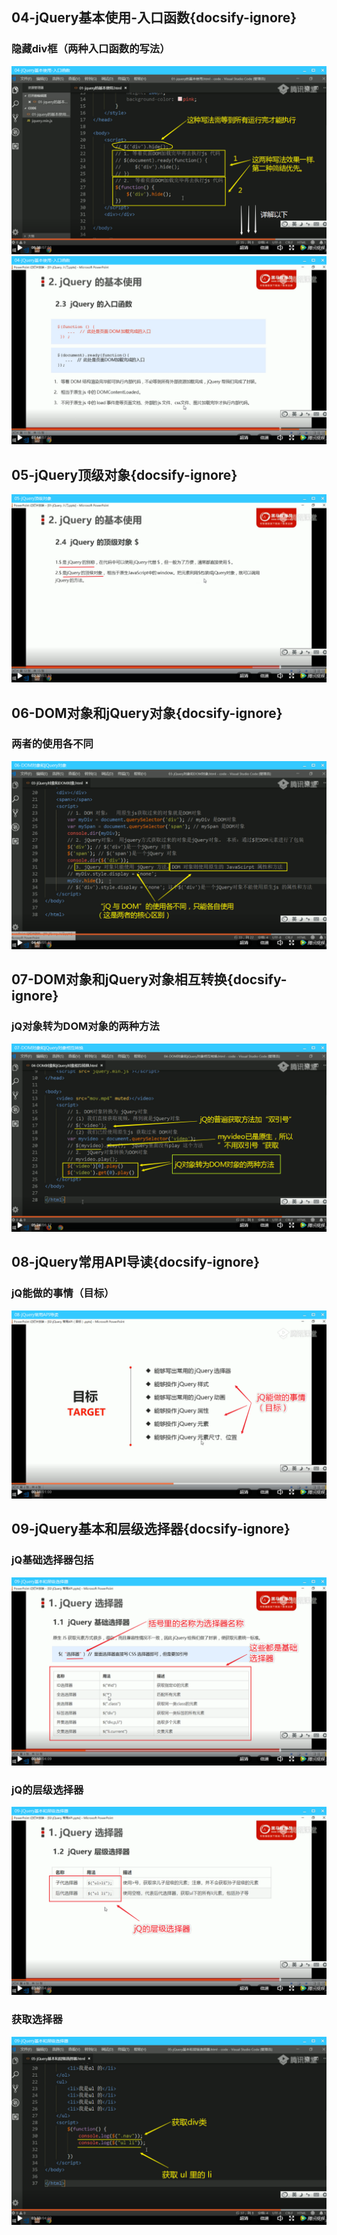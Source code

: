 ## 04-jQuery基本使用-入口函数{docsify-ignore}
### 隐藏div框（两种入口函数的写法）
![](https://raw.githubusercontent.com/cshgjy/images/master/other/20190807155732.png)
![](https://raw.githubusercontent.com/cshgjy/images/master/other/20190807155823.png)
## 05-jQuery顶级对象{docsify-ignore}
![](https://raw.githubusercontent.com/cshgjy/images/master/other/20190807170401.png)
## 06-DOM对象和jQuery对象{docsify-ignore}
### 两者的使用各不同
![](https://raw.githubusercontent.com/cshgjy/images/master/other/20190807171602.png)
## 07-DOM对象和jQuery对象相互转换{docsify-ignore}
### jQ对象转为DOM对象的两种方法
![](https://raw.githubusercontent.com/cshgjy/images/master/other/190807173527.png)
## 08-jQuery常用API导读{docsify-ignore}
### jQ能做的事情（目标）
![](https://raw.githubusercontent.com/cshgjy/images/master/other/20190807183645.png)
## 09-jQuery基本和层级选择器{docsify-ignore}
### jQ基础选择器包括
![](https://raw.githubusercontent.com/cshgjy/images/master/other/20190807184446.png)
### jQ的层级选择器
![](https://raw.githubusercontent.com/cshgjy/images/master/other/20190807185521.png)
### 获取选择器
![](https://raw.githubusercontent.com/cshgjy/images/master/other/20190807194628.png)